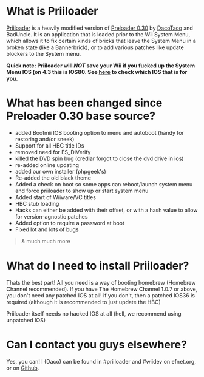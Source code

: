 # What is Priiloader #

[Priiloader](http://wiibrew.org/wiki/Priiloader) is a heavily modified version of [Preloader 0.30](http://wiibrew.org/wiki/Preloader) by [DacoTaco](http://wiibrew.org/wiki/User:DacoTaco) and BadUncle.
It is an application that is loaded prior to the Wii System Menu, which allows it to fix certain kinds of bricks that leave the System Menu in a broken state (like a Bannerbrick), or to add various patches like update blockers to the System menu. 

**Quick note: Priiloader will _NOT_ save your Wii if you fucked up the System Menu IOS (on 4.3 this is IOS80. See [here](http://wiibrew.org/wiki/IOS_History) to check which IOS that is for you.**
# What has been changed since Preloader 0.30 base source? #

  * added Bootmii IOS booting option to menu and autoboot (handy for restoring and/or sneek)
  * Support for all HBC title IDs
  * removed need for ES\_DIVerify
  * killed the DVD spin bug (crediar forgot to close the dvd drive in ios)
  * re-added online updating
  * added our own installer (phpgeek's)
  * Re-added the old black theme
  * Added a check on boot so some apps can reboot/launch system menu and force priiloader to show up or start system menu
  * Added start of Wiiware/VC titles
  * HBC stub loading 
  * Hacks can either be added with their offset, or with a hash value to allow for version-agnostic patches
  * Added option to require a password at boot
  * Fixed lot and lots of bugs

> & much much more


# What do I need to install Priiloader? #

Thats the best part! All you need is a way of booting homebrew (Homebrew Channel recommended). If you have The Homebrew Channel 1.0.7 or above, you don't need any patched IOS at all! if you don't, then a patched IOS36 is required (although it is recommended to just update the HBC)

Priiloader itself needs no hacked IOS at all (hell, we recommend using unpatched IOS)

# Can I contact you guys elsewhere? #
Yes, you can! I (Daco) can be found in #priiloader and #wiidev on efnet.org, or on [Github](https://github.com/DacoTaco). 
